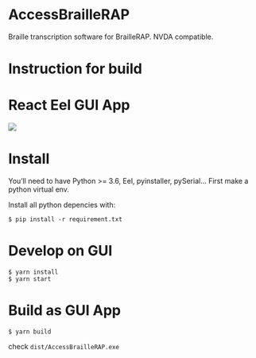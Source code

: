 # AccessBrailleRAP
Braille transcription software for BrailleRAP. NVDA compatible.


# Instruction for build

# React Eel GUI App

![](./sample.png)

Install
=======

You’ll need to have Python >= 3.6, Eel, pyinstaller, pySerial...
First make a python virtual env.

Install all python depencies with:
```
$ pip install -r requirement.txt 
```

Develop on GUI
==============

```
$ yarn install
$ yarn start
```

Build as GUI App
================

```
$ yarn build
```

check `dist/AccessBrailleRAP.exe`



